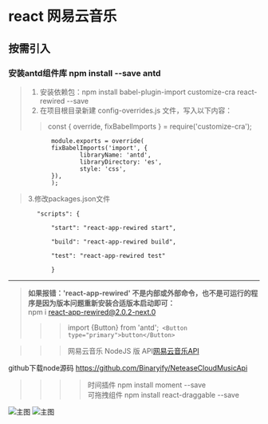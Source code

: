 # react 网易云音乐

## 按需引入
   ### 安装antd组件库  npm install --save antd
> 1. 安装依赖包：npm install babel-plugin-import customize-cra react-rewired --save
> 2. 在项目根目录新建 config-overrides.js 文件，写入以下内容：
>> const { override, fixBabelImports } = require('customize-cra'); 

                module.exports = override(
                fixBabelImports('import', {
                        libraryName: 'antd',
                        libraryDirectory: 'es',
                        style: 'css',
                }),
                );    
>3.修改packages.json文件

            "scripts": {

                "start": "react-app-rewired start",

                "build": "react-app-rewired build",

                "test": "react-app-rewired test"

                }
--------------------------------
>**如果报错：'react-app-rewired' 不是内部或外部命令，也不是可运行的程序是因为版本问题重新安装合适版本启动即可：**  
npm i react-app-rewired@2.0.2-next.0 
>>>   import {Button}  from 'antd';` <Button type="primary">button</Button>`

>>>  网易云音乐 NodeJS 版 API[网易云音乐API](https://neteasecloudmusicapi.vercel.app/#/ "网易云音乐API")

github下载node源码 https://github.com/Binaryify/NeteaseCloudMusicApi 

>>>>时间插件 npm install moment --save <br/>
>>>>可拖拽组件 npm install react-draggable --save

 ![](https://raw.githubusercontent.com/zy1280063347/image/main/react/img1.jpg "主图")
 ![](https://raw.githubusercontent.com/zy1280063347/image/main/react/img2.jpg "主图")
